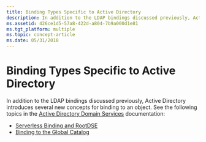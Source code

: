 ```yaml
---
title: Binding Types Specific to Active Directory
description: In addition to the LDAP bindings discussed previously, Active Directory introduces several new concepts for binding to an object.
ms.assetid: 426ce1d5-57a8-422d-a804-7b9a000d1e81
ms.tgt_platform: multiple
ms.topic: concept-article
ms.date: 05/31/2018
---
```


# Binding Types Specific to Active Directory

In addition to the LDAP bindings discussed previously, Active Directory introduces several new concepts for binding to an object. See the following topics in the [Active Directory Domain Services](/windows/desktop/AD/active-directory-domain-services) documentation:

-   [Serverless Binding and RootDSE](/windows/desktop/AD/serverless-binding-and-rootdse)
-   [Binding to the Global Catalog](/windows/desktop/AD/binding-to-the-global-catalog)

 

 
